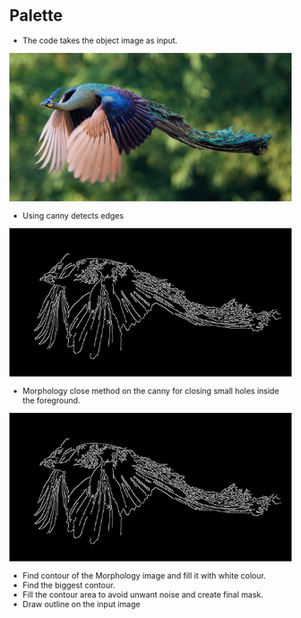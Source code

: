 # Palette

- The code takes the object image as input.
<p align="center"><img src="https://github.com/vijishmadhavan/Palette/blob/master/Images/flying-peacock-fb1__700.jpeg"/></p>

- Using canny detects edges

<p align="center"><img src="https://github.com/vijishmadhavan/Palette/blob/master/Images/download%20(4).png"/></p>

- Morphology close method on the canny for closing small holes inside the foreground.

<p align="center"><img src="https://github.com/vijishmadhavan/Palette/blob/master/Images/download%20(4).png"/></p>

- Find contour of the Morphology image and fill it with white colour.
- Find the biggest contour.
- Fill the contour area to avoid unwant noise and create final mask. 
- Draw outline on the input image
